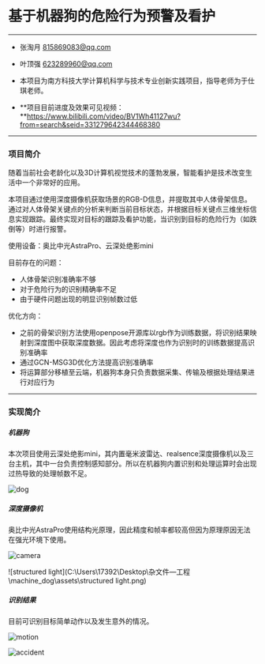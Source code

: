 # 基于机器狗的危险行为预警及看护
-------------------

- 张淘月 815869083@qq.com

- 叶顶强 623289960@qq.com

- 本项目为南方科技大学计算机科学与技术专业创新实践项目，指导老师为于仕琪老师。

- **项目目前进度及效果可见视频：**https://www.bilibili.com/video/BV1Wh41127wu?from=search&seid=331279642344468380

--------------------------------

### 项目简介

随着当前社会老龄化以及3D计算机视觉技术的蓬勃发展，智能看护是技术改变生活中一个非常好的应用。

本项目通过使用深度摄像机获取场景的RGB-D信息，并提取其中人体骨架信息。通过对人体骨架关键点的分析来判断当前目标状态，并根据目标关键点三维坐标信息实现跟踪。最终实现对目标的跟踪及看护功能，当识别到目标的危险行为（如跌倒等）时进行报警。

使用设备：奥比中光AstraPro、云深处绝影mini

目前存在的问题：

- 人体骨架识别准确率不够
- 对于危险行为的识别精确率不足
- 由于硬件问题出现的明显识别帧数过低

优化方向：

- 之前的骨架识别方法使用openpose开源库以rgb作为训练数据，将识别结果映射到深度图中获取深度数据。因此考虑将深度也作为识别时的训练数据提高识别准确率
- 通过GCN-MSG3D优化方法提高识别准确率
- 将运算部分移植至云端，机器狗本身只负责数据采集、传输及根据处理结果进行对应行为

---------------------------------

### 实现简介

##### 机器狗

本次项目使用云深处绝影mini，其内置毫米波雷达、realsence深度摄像机以及三台主机，其中一台负责控制感知部分。所以在机器狗内置识别和处理运算时会出现过热导致的处理帧数不足。

![dog](C:\Users\17392\Desktop\杂文件—工程\machine_dog\assets\dog.png)

##### 深度摄像机

奥比中光AstraPro使用结构光原理，因此精度和帧率都较高但因为原理原因无法在强光环境下使用。

![camera](C:\Users\17392\Desktop\杂文件—工程\machine_dog\assets\camera.png)

![structured light](C:\Users\17392\Desktop\杂文件—工程\machine_dog\assets\structured light.png)

##### 识别结果

目前可识别目标简单动作以及发生意外的情况。

![motion](C:\Users\17392\Desktop\杂文件—工程\machine_dog\assets\motion.png)

![accident](C:\Users\17392\Desktop\杂文件—工程\machine_dog\assets\accident.png)







